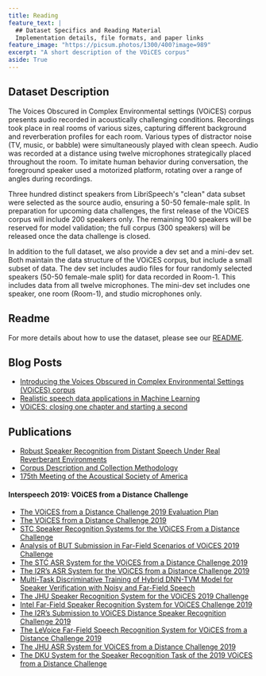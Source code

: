 ```yaml
---
title: Reading
feature_text: |
  ## Dataset Specifics and Reading Material
  Implementation details, file formats, and paper links
feature_image: "https://picsum.photos/1300/400?image=989"
excerpt: "A short description of the VOiCES corpus"
aside: True
---
```


## Dataset Description

The Voices Obscured in Complex Environmental settings (VOiCES) corpus presents audio
recorded in acoustically challenging conditions. Recordings took place in real rooms of
various sizes, capturing different background and reverberation profiles for each
room. Various types of distractor noise (TV, music, or babble) were simultaneously
played with clean speech. Audio was recorded at a distance using twelve microphones
strategically placed throughout the room. To imitate human behavior during conversation,
the foreground speaker used a motorized platform, rotating over a range of angles during recordings.

Three hundred distinct speakers from LibriSpeech's "clean" data subset were selected as the source audio, ensuring a 50-50 female-male split. In preparation for
upcoming data challenges, the first release of the VOiCES corpus will include 200 speakers only. The remaining 100 speakers will be reserved for model validation; the full corpus
(300 speakers) will be released once the data challenge is closed.  

In addition to the full dataset, we also provide a dev set and a mini-dev set. Both maintain the data structure of the VOiCES corpus, but include a small subset of data. The dev set includes audio files for four randomly selected speakers (50-50 female-male split) for data recorded in Room-1. This includes data from all twelve microphones. The mini-dev set includes one speaker, one room (Room-1), and studio microphones only.

## Readme

For more details about how to use the dataset, please see our [README](Lab41-SRI-VOiCES_README.md).

## Blog Posts

- [Introducing the Voices Obscured in Complex Environmental Settings (VOiCES) corpus](https://gab41.lab41.org/introducing-the-voices-obscured-in-complex-environmental-settings-voices-corpus-b7990d080176)
- [Realistic speech data applications in Machine Learning](https://gab41.lab41.org/using-realistic-audio-data-in-machine-learning-49ef034b93a3)
- [VOiCES: closing one chapter and starting a second](https://gab41.lab41.org/voices-closing-one-chapter-and-starting-a-second-1c67d32ac888)

## Publications

- [Robust Speaker Recognition from Distant Speech Under Real Reverberant Environments](https://www.isca-speech.org/archive/Interspeech_2018/pdfs/2221.pdf)
- [Corpus Description and Collection Methodology](https://arxiv.org/abs/1804.05053)
- [175th Meeting of the Acoustical Society of America](https://voices18.github.io/general/2018/05/07/asa-2018/)
#### Interspeech 2019: VOiCES from a  Distance Challenge
- [The VOiCES from a Distance Challenge 2019 Evaluation Plan](https://arxiv.org/abs/1902.10828)
- [The VOiCES from a Distance Challenge 2019](https://www.isca-speech.org/archive/Interspeech_2019/pdfs/1837.pdf)
- [STC Speaker Recognition Systems for the VOiCES From a Distance Challenge](https://www.isca-speech.org/archive/Interspeech_2019/pdfs/2783.pdf)
- [Analysis of BUT Submission in Far-Field Scenarios of VOiCES 2019 Challenge](https://www.isca-speech.org/archive/Interspeech_2019/pdfs/2471.pdf)
- [The STC ASR System for the VOiCES from a Distance Challenge 2019](https://www.isca-speech.org/archive/Interspeech_2019/pdfs/1574.pdf)
- [The I2R’s ASR System for the VOiCES from a Distance Challenge 2019](https://www.isca-speech.org/archive/Interspeech_2019/pdfs/2130.pdf)
- [Multi-Task Discriminative Training of Hybrid DNN-TVM Model for Speaker Verification with Noisy and Far-Field Speech](https://www.isca-speech.org/archive/Interspeech_2019/pdfs/3010.pdf)
- [The JHU Speaker Recognition System for the VOiCES 2019 Challenge](https://www.isca-speech.org/archive/Interspeech_2019/pdfs/2979.pdf)
- [Intel Far-Field Speaker Recognition System for VOiCES Challenge 2019](https://www.isca-speech.org/archive/Interspeech_2019/pdfs/2894.pdf)
- [The I2R’s Submission to VOiCES Distance Speaker Recognition Challenge 2019](https://www.isca-speech.org/archive/Interspeech_2019/pdfs/1997.pdf)
- [The LeVoice Far-Field Speech Recognition System for VOiCES from a Distance Challenge 2019](https://www.isca-speech.org/archive/Interspeech_2019/pdfs/1944.pdf)
- [The JHU ASR System for VOiCES from a Distance Challenge 2019](https://www.isca-speech.org/archive/Interspeech_2019/pdfs/1948.pdf)
- [The DKU System for the Speaker Recognition Task of the 2019 VOiCES from a Distance Challenge](https://www.isca-speech.org/archive/Interspeech_2019/pdfs/1435.pdf)
